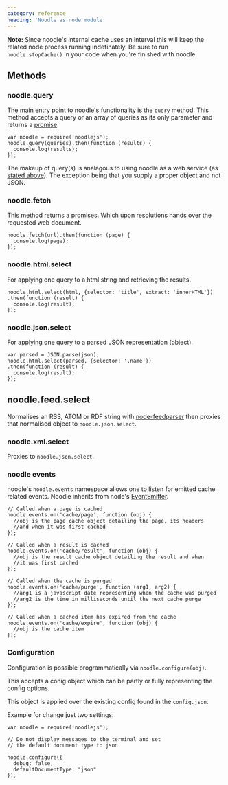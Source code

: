 ```yaml
---
category: reference
heading: 'Noodle as node module'
---
```


**Note:** Since noodle's internal cache uses an interval this will keep the
related node process running indefinately. Be sure to run `noodle.stopCache()`
in your code when you're finished with noodle.

## Methods

### noodle.query

The main entry point to noodle's functionality is the `query` method. This
method accepts a query or an array of queries as its only parameter and returns
a [promise](https://github.com/kriskowal/q).

    var noodle = require('noodlejs');
    noodle.query(queries).then(function (results) {
      console.log(results);
    });

The makeup of query(s) is analagous to using noodle as a web service (as
[stated above](http://noodlejs.com/reference/#query-syntax)). The
exception being that you supply a proper object and not JSON.

### noodle.fetch

This method returns a [promises](https://github.com/kriskowal/q). Which upon
resolutions hands over the requested web document.

    noodle.fetch(url).then(function (page) {
      console.log(page);
    });


### noodle.html.select

For applying one query to a html string and retrieving the results.

    noodle.html.select(html, {selector: 'title', extract: 'innerHTML'})
    .then(function (result) {
      console.log(result);
    });


### noodle.json.select

For applying one query to a parsed JSON representation (object).

    var parsed = JSON.parse(json);
    noodle.html.select(parsed, {selector: '.name'})
    .then(function (result) {
      console.log(result);
    });

## noodle.feed.select

Normalises an RSS, ATOM or RDF string with
[node-feedparser](https://github.com/danmactough/node-feedparser) then proxies
that normalised object to `noodle.json.select`.

### noodle.xml.select

Proxies to `noodle.json.select`.

### noodle events

noodle's `noodle.events` namespace allows one to listen for emitted cache
related events. Noodle inherits from node's [EventEmitter](http://nodejs.org/api/events.html#events_class_events_eventemitter).

    // Called when a page is cached
    noodle.events.on('cache/page', function (obj) {
      //obj is the page cache object detailing the page, its headers
      //and when it was first cached
    });

    // Called when a result is cached
    noodle.events.on('cache/result', function (obj) {
      //obj is the result cache object detailing the result and when
      //it was first cached
    });

    // Called when the cache is purged
    noodle.events.on('cache/purge', function (arg1, arg2) {
      //arg1 is a javascript date representing when the cache was purged
      //arg2 is the time in milliseconds until the next cache purge
    });

    // Called when a cached item has expired from the cache
    noodle.events.on('cache/expire', function (obj) {
      //obj is the cache item
    });

### Configuration

Configuration is possible programmatically via `noodle.configure(obj)`.

This accepts a conig object which can be partly or fully representing the
config options.

This object is applied over the existing config found in the `config.json`.

Example for change just two settings:

    var noodle = require('noodlejs');

    // Do not display messages to the terminal and set
    // the default document type to json

    noodle.configure({
      debug: false,
      defaultDocumentType: "json"
    });
